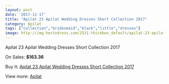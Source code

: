 ```yaml
---
layout: post
date: '2017-11-17'
title: "Apilat 23 Apilat Wedding Dresses Short Collection 2017"
category: Apilat
tags: ["collection","bridesmaid","black","little","dresses"]
image: http://img.hectodress.com/2531-thickbox_default/apilat-23-apilat-wedding-dresses-short-collection-2013.jpg
---
```

Apilat 23 Apilat Wedding Dresses Short Collection 2017

On Sales: **$163.36**
<a href="https://www.hectodress.com/apilat/1453-apilat-23-apilat-wedding-dresses-short-collection-2013.html"><amp-img layout="responsive" width="600" height="600" src="//img.hectodress.com/2531-thickbox_default/apilat-23-apilat-wedding-dresses-short-collection-2013.jpg" alt="Apilat 23 Apilat Wedding Dresses Short Collection 2017 0" /></a>

Buy it: [Apilat 23 Apilat Wedding Dresses Short Collection 2017](https://www.hectodress.com/apilat/1453-apilat-23-apilat-wedding-dresses-short-collection-2013.html "Apilat 23 Apilat Wedding Dresses Short Collection 2017")

View more: [Apilat](https://www.hectodress.com/20-apilat "Apilat")